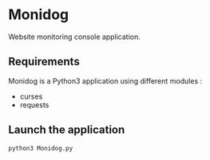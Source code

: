 # Monidog

Website monitoring console application.

## Requirements

Monidog is a Python3 application using different modules :
* curses
* requests

## Launch the application

```
python3 Monidog.py
```